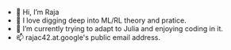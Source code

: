 - 👋 Hi, I’m Raja
- 👀 I love digging deep into ML/RL theory and pratice.
- 🌱 I’m currently trying to adapt to Julia and enjoying coding in it.
- 📫 rajac42.at.google's public email address.

<!---
rcherukuri12/rcherukuri12 is a ✨ special ✨ repository because its `README.md` (this file) appears on your GitHub profile.
You can click the Preview link to take a look at your changes.
--->
